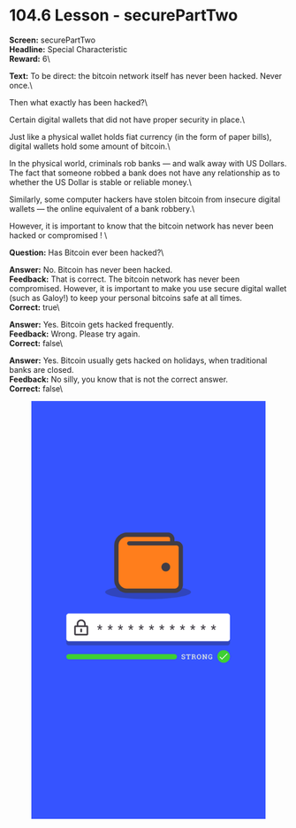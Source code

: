 # 104.6 Lesson - securePartTwo

**Screen:** securePartTwo\
**Headline:** Special Characteristic\
**Reward:** 6\

**Text:** To be direct: the bitcoin network itself has never been hacked. Never once.\


  Then what exactly has been hacked?\


  Certain digital wallets that did not have proper security in place.\


  Just like a physical wallet holds fiat currency (in the form of paper bills), digital wallets hold some amount of bitcoin.\


  In the physical world, criminals rob banks — and walk away with US Dollars. The fact that someone robbed a bank does not have any relationship as to whether the US Dollar is stable or reliable money.\


  Similarly, some computer hackers have stolen bitcoin from insecure digital wallets — the online equivalent of a bank robbery.\


  However, it is important to know that the bitcoin network has never been hacked or compromised !
\

**Question:** Has Bitcoin ever been hacked?\

**Answer:** No. Bitcoin has never been hacked.\
**Feedback:** That is correct. The bitcoin network has never been compromised. However, it is important to make you use secure digital wallet (such as Galoy!) to keep your personal bitcoins safe at all times.\
**Correct:** true\

**Answer:** Yes. Bitcoin gets hacked frequently.\
**Feedback:** Wrong. Please try again.\
**Correct:** false\

**Answer:** Yes. Bitcoin usually gets hacked on holidays, when traditional banks are closed.\
**Feedback:** No silly, you know that is not the correct answer.\
**Correct:** false\


<figure><img src="../.gitbook/assets/image (8).png" alt=""><figcaption></figcaption></figure>

